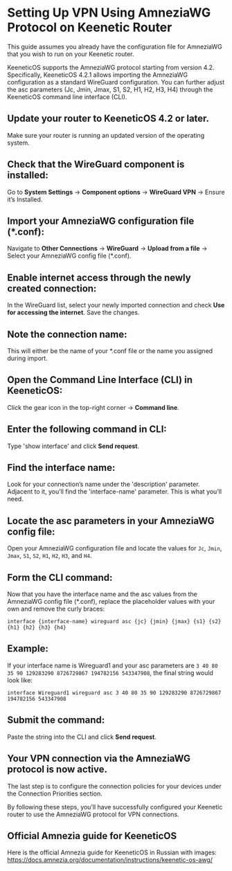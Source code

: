 # Setting Up VPN Using AmneziaWG Protocol on Keenetic Router

This guide assumes you already have the configuration file for AmneziaWG that you wish to run on your Keenetic router.

KeeneticOS supports the AmneziaWG protocol starting from version 4.2. Specifically, KeeneticOS 4.2.1 allows importing the AmneziaWG configuration as a standard WireGuard configuration. You can further adjust the asc parameters (Jc, Jmin, Jmax, S1, S2, H1, H2, H3, H4) through the KeeneticOS command line interface (CLI).

## Update your router to KeeneticOS 4.2 or later.
Make sure your router is running an updated version of the operating system.

## Check that the WireGuard component is installed:
Go to **System Settings** → **Component options** → **WireGuard VPN** → Ensure it’s Installed.

## Import your AmneziaWG configuration file (\*.conf):
Navigate to **Other Connections** → **WireGuard** → **Upload from a file** → Select your AmneziaWG config file (*.conf).

## Enable internet access through the newly created connection:
In the WireGuard list, select your newly imported connection and check **Use for accessing the internet**. Save the changes.

## Note the connection name:
This will either be the name of your *.conf file or the name you assigned during import.

## Open the Command Line Interface (CLI) in KeeneticOS:
Click the gear icon in the top-right corner → **Command line**.

## Enter the following command in CLI:
Type 'show interface' and click **Send request**.

## Find the interface name:
Look for your connection’s name under the 'description' parameter. Adjacent to it, you’ll find the 'interface-name' parameter. This is what you’ll need.

## Locate the asc parameters in your AmneziaWG config file:
Open your AmneziaWG configuration file and locate the values for `Jc`, `Jmin`, `Jmax`, `S1`, `S2`, `H1`, `H2`, `H3`, and `H4`.

## Form the CLI command:

Now that you have the interface name and the asc values from the AmneziaWG config file (*.conf), replace the placeholder values with your own and remove the curly braces:

`interface {interface-name} wireguard asc {jc} {jmin} {jmax} {s1} {s2} {h1} {h2} {h3} {h4}`

## Example:

If your interface name is Wireguard1 and your asc parameters are `3 40 80 35 90 129283290 8726729867 194782156 543347908`, the final string would look like:

`interface Wireguard1 wireguard asc 3 40 80 35 90 129283290 8726729867 194782156 543347908`

## Submit the command:

Paste the string into the CLI and click **Send request**.

## Your VPN connection via the AmneziaWG protocol is now active.

The last step is to configure the connection policies for your devices under the Connection Priorities section.

By following these steps, you’ll have successfully configured your Keenetic router to use the AmneziaWG protocol for VPN connections.

## Official Amnezia guide for KeeneticOS

Here is the official Amnezia guide for KeeneticOS in Russian with images: https://docs.amnezia.org/documentation/instructions/keenetic-os-awg/
